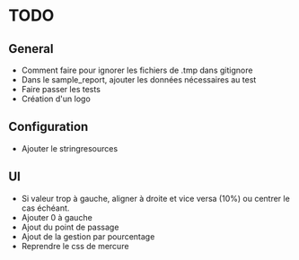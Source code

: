 TODO
=======

## General
- Comment faire pour ignorer les fichiers de .tmp dans gitignore
- Dans le sample_report, ajouter les données nécessaires au test
- Faire passer les tests
- Création d'un logo

## Configuration
- Ajouter le stringresources

## UI
- Si valeur trop à gauche, aligner à droite et vice versa (10%) ou centrer le cas échéant.
- Ajouter 0 à gauche
- Ajout du point de passage
- Ajout de la gestion par pourcentage
- Reprendre le css de mercure